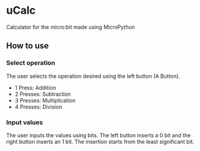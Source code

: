 # uCalc

Calculator for the micro:bit made using MicroPython

## How to use

### Select operation

The user selects the operation desired using the left button (A Button).

<ul>
    <li>1 Press: Addition</li>
    <li>2 Presses: Subtraction</li>
    <li>3 Presses: Multiplication</li>
    <li>4 Presses: Division</li>
</ul>

### Input values

The user inputs the values using bits. The left button inserts a 0 bit and the right button inserts an 1 bit. The insertion starts from the least significant bit.

